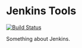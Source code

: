 # Jenkins Tools

[![Build Status](https://www.travis-ci.org/anxk/jenkins-tricks.svg?branch=master)](https://www.travis-ci.org/anxk/jenkins-tricks)

Something about Jenkins.
